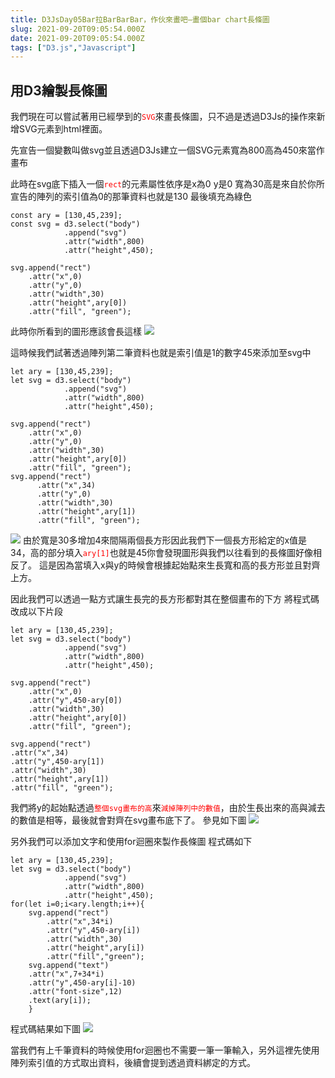 ```yaml
---
title: D3JsDay05Bar拉BarBarBar，作伙來畫吧—畫個bar chart長條圖
slug: 2021-09-20T09:05:54.000Z
date: 2021-09-20T09:05:54.000Z
tags: ["D3.js","Javascript"]
---
```


## 用D3繪製長條圖
我們現在可以嘗試著用已經學到的<font color="red">`SVG`</font>來畫長條圖，只不過是透過D3Js的操作來新增SVG元素到html裡面。

先宣告一個變數叫做svg並且透過D3Js建立一個SVG元素寬為800高為450來當作畫布

此時在svg底下插入一個<font color="red">`rect`</font>的元素屬性依序是x為0 y是0 寬為30高是來自於你所宣告的陣列的索引值為0的那筆資料也就是130
最後填充為綠色


```javascript{numberLines: true}
const ary = [130,45,239];
const svg = d3.select("body")
            .append("svg")
            .attr("width",800)
            .attr("height",450);

svg.append("rect")
    .attr("x",0)
    .attr("y",0)
    .attr("width",30)
    .attr("height",ary[0])
    .attr("fill", "green");
```
此時你所看到的圖形應該會長這樣
![](https://filedn.eu/ll8NkasFkw1XVJBG2Fp9A1p/gatsby_image/ithome_2021/20210920_01.png)

這時候我們試著透過陣列第二筆資料也就是索引值是1的數字45來添加至svg中
```javascript{numberLines: true}
let ary = [130,45,239];
let svg = d3.select("body")
            .append("svg")
            .attr("width",800)
            .attr("height",450);

svg.append("rect")
    .attr("x",0)
    .attr("y",0)
    .attr("width",30)
    .attr("height",ary[0])
    .attr("fill", "green");
svg.append("rect")
      .attr("x",34)
      .attr("y",0)
      .attr("width",30)
      .attr("height",ary[1])
      .attr("fill", "green");
```
![](https://filedn.eu/ll8NkasFkw1XVJBG2Fp9A1p/gatsby_image/ithome_2021/20210920_02.png)
由於寬是30多增加4來間隔兩個長方形因此我們下一個長方形給定的x值是34，高的部分填入<font color="red">`ary[1]`</font>也就是45你會發現圖形與我們以往看到的長條圖好像相反了。
這是因為當填入x與y的時候會根據起始點來生長寬和高的長方形並且對齊上方。

因此我們可以透過一點方式讓生長完的長方形都對其在整個畫布的下方
將程式碼改成以下片段
```javascript{numberLines: true}
let ary = [130,45,239];
let svg = d3.select("body")
            .append("svg")
            .attr("width",800)
            .attr("height",450);

svg.append("rect")
    .attr("x",0)
    .attr("y",450-ary[0])
    .attr("width",30)
    .attr("height",ary[0])
    .attr("fill", "green");

svg.append("rect")
.attr("x",34)
.attr("y",450-ary[1])
.attr("width",30)
.attr("height",ary[1])
.attr("fill", "green");
```

我們將y的起始點透過<font color="red">`整個svg畫布的高`</font>來<font color="red">`減掉陣列中的數值`</font>，由於生長出來的高與減去的數值是相等，最後就會對齊在svg畫布底下了。
參見如下圖
![](https://filedn.eu/ll8NkasFkw1XVJBG2Fp9A1p/gatsby_image/ithome_2021/20210920_03.png)

另外我們可以添加文字和使用for迴圈來製作長條圖
程式碼如下
```javascript{numberLines: true}
let ary = [130,45,239];
let svg = d3.select("body")
            .append("svg")
            .attr("width",800)
            .attr("height",450);
for(let i=0;i<ary.length;i++){
    svg.append("rect")
        .attr("x",34*i)
        .attr("y",450-ary[i])
        .attr("width",30)
        .attr("height",ary[i])
        .attr("fill","green");
    svg.append("text")
    .attr("x",7+34*i)
    .attr("y",450-ary[i]-10)
    .attr("font-size",12)
    .text(ary[i]);
    }
```
程式碼結果如下圖
![](https://filedn.eu/ll8NkasFkw1XVJBG2Fp9A1p/gatsby_image/ithome_2021/20210920_04.png)


當我們有上千筆資料的時候使用for迴圈也不需要一筆一筆輸入，另外這裡先使用陣列索引值的方式取出資料，後續會提到透過資料綁定的方式。

